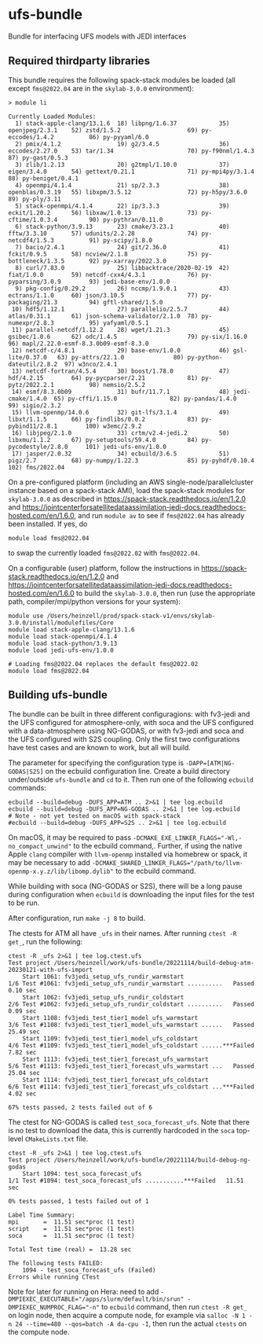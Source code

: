 # ufs-bundle

Bundle for interfacing UFS models with JEDI interfaces

## Required thirdparty libraries

This bundle requires the following spack-stack modules be loaded (all except `fms@2022.04` are in the `skylab-3.0.0` environment):
```
> module li

Currently Loaded Modules:
  1) stack-apple-clang/13.1.6  18) libpng/1.6.37            35) openjpeg/2.3.1    52) zstd/1.5.2                   69) py-eccodes/1.4.2          86) py-pyyaml/6.0
  2) pmix/4.1.2                19) g2/3.4.5                 36) eccodes/2.27.0    53) tar/1.34                     70) py-f90nml/1.4.3           87) py-gast/0.5.3
  3) zlib/1.2.13               20) g2tmpl/1.10.0            37) eigen/3.4.0       54) gettext/0.21.1               71) py-mpi4py/3.1.4           88) py-beniget/0.4.1
  4) openmpi/4.1.4             21) sp/2.3.3                 38) openblas/0.3.19   55) libxpm/3.5.12                72) py-h5py/3.6.0             89) py-ply/3.11
  5) stack-openmpi/4.1.4       22) ip/3.3.3                 39) eckit/1.20.2      56) libxaw/1.0.13                73) py-cftime/1.0.3.4         90) py-pythran/0.11.0
  6) stack-python/3.9.13       23) cmake/3.23.1             40) fftw/3.3.10       57) udunits/2.2.28               74) py-netcdf4/1.5.3          91) py-scipy/1.8.0
  7) bacio/2.4.1               24) git/2.36.0               41) fckit/0.9.5       58) ncview/2.1.8                 75) py-bottleneck/1.3.5       92) py-xarray/2022.3.0
  8) curl/7.83.0               25) libbacktrace/2020-02-19  42) fiat/1.0.0        59) netcdf-cxx4/4.3.1            76) py-pyparsing/3.0.9        93) jedi-base-env/1.0.0
  9) pkg-config/0.29.2         26) nccmp/1.9.0.1            43) ectrans/1.1.0     60) json/3.10.5                  77) py-packaging/21.3         94) gftl-shared/1.5.0
 10) hdf5/1.12.1               27) parallelio/2.5.7         44) atlas/0.31.1      61) json-schema-validator/2.1.0  78) py-numexpr/2.8.3          95) yafyaml/0.5.1
 11) parallel-netcdf/1.12.2    28) wget/1.21.3              45) gsibec/1.0.6      62) odc/1.4.5                    79) py-six/1.16.0             96) mapl/2.22.0-esmf-8.3.0b09-esmf-8.3.0
 12) netcdf-c/4.8.1            29) base-env/1.0.0           46) gsl-lite/0.37.0   63) py-attrs/22.1.0              80) py-python-dateutil/2.8.2  97) w3nco/2.4.1
 13) netcdf-fortran/4.5.4      30) boost/1.78.0             47) hdf/4.2.15        64) py-pycparser/2.21            81) py-pytz/2022.2.1          98) nemsio/2.5.2
 14) esmf/8.3.0b09             31) bufr/11.7.1              48) jedi-cmake/1.4.0  65) py-cffi/1.15.0               82) py-pandas/1.4.0           99) sigio/2.3.2
 15) llvm-openmp/14.0.6        32) git-lfs/3.1.4            49) libxt/1.1.5       66) py-findlibs/0.0.2            83) py-pybind11/2.8.1        100) w3emc/2.9.2
 16) libjpeg/2.1.0             33) crtm/v2.4-jedi.2         50) libxmu/1.1.2      67) py-setuptools/59.4.0         84) py-pycodestyle/2.8.0     101) jedi-ufs-env/1.0.0
 17) jasper/2.0.32             34) ecbuild/3.6.5            51) pigz/2.7          68) py-numpy/1.22.3              85) py-pyhdf/0.10.4          102) fms/2022.04
```
On a pre-configured platform (including an AWS single-node/parallelcluster instance based on a spack-stack AMI), load the spack-stack modules for `skylab-3.0.0` as described in https://spack-stack.readthedocs.io/en/1.2.0 and https://jointcenterforsatellitedataassimilation-jedi-docs.readthedocs-hosted.com/en/1.6.0, and run `module av` to see if `fms@2022.04` has already been installed. If yes, do
```
module load fms@2022.04
```
to swap the currently loaded `fms@2022.02` with `fms@2022.04`.

On a configurable (user) platform, follow the instructions in https://spack-stack.readthedocs.io/en/1.2.0 and https://jointcenterforsatellitedataassimilation-jedi-docs.readthedocs-hosted.com/en/1.6.0 to build the `skylab-3.0.0`, then run (use the appropriate path, compiler/mpi/python versions for your system):
```
module use /Users/heinzell/prod/spack-stack-v1/envs/skylab-3.0.0/install/modulefiles/Core
module load stack-apple-clang/13.1.6
module load stack-openmpi/4.1.4
module load stack-python/3.9.13
module load jedi-ufs-env/1.0.0

# Loading fms@2022.04 replaces the default fms@2022.02
module load fms@2022.04
```

## Building ufs-bundle

The bundle can be built in three different configuragions: with fv3-jedi and the UFS configured for atmosphere-only, 
with soca and the UFS configured with a data-atmosphere using NG-GODAS, or with fv3-jedi and soca and the UFS
configured with S2S coupling. Only the first two configurations have test cases and are known to work, but all will build.

The parameter for specifying the configuration type is `-DAPP=[ATM|NG-GODAS|S2S]` on the ecbuild configuration line. Create a build directory under/outside `ufs-bundle` and `cd` to it. Then run one of the following `ecbuild` commands:
```
ecbuild --build=debug -DUFS_APP=ATM .. 2>&1 | tee log.ecbuild
ecbuild --build=debug -DUFS_APP=NG-GODAS .. 2>&1 | tee log.ecbuild
# Note - not yet tested on macOS with spack-stack
#ecbuild --build=debug -DUFS_APP=S2S .. 2>&1 | tee log.ecbuild
```
On macOS, it may be required to pass `-DCMAKE_EXE_LINKER_FLAGS="-Wl,-no_compact_unwind"` to the ecbuild command,. Further, if using the native Apple `clang` compiler with `llvm-openmp` installed via homebrew or spack, it may be necessary to add `-DCMAKE_SHARED_LINKER_FLAGS="/path/to/llvm-openmp-x.y.z/lib/libomp.dylib"` to the ecbuild command.

While building with soca (NG-GODAS or S2S), there will be a long pause during configuration when `ecbuild` is downloading the input files for the test to be run.

After configuration, run `make -j 8` to build.

The ctests for ATM all have `_ufs` in their names. After running `ctest -R get_`, run the following:
```
ctest -R _ufs 2>&1 | tee log.ctest.ufs
Test project /Users/heinzell/work/ufs-bundle/20221114/build-debug-atm-20230121-with-ufs-import
    Start 1061: fv3jedi_setup_ufs_rundir_warmstart
1/6 Test #1061: fv3jedi_setup_ufs_rundir_warmstart ..........   Passed    0.10 sec
    Start 1062: fv3jedi_setup_ufs_rundir_coldstart
2/6 Test #1062: fv3jedi_setup_ufs_rundir_coldstart ..........   Passed    0.09 sec
    Start 1108: fv3jedi_test_tier1_model_ufs_warmstart
3/6 Test #1108: fv3jedi_test_tier1_model_ufs_warmstart ......   Passed   25.49 sec
    Start 1109: fv3jedi_test_tier1_model_ufs_coldstart
4/6 Test #1109: fv3jedi_test_tier1_model_ufs_coldstart ......***Failed    7.82 sec
    Start 1113: fv3jedi_test_tier1_forecast_ufs_warmstart
5/6 Test #1113: fv3jedi_test_tier1_forecast_ufs_warmstart ...   Passed   25.04 sec
    Start 1114: fv3jedi_test_tier1_forecast_ufs_coldstart
6/6 Test #1114: fv3jedi_test_tier1_forecast_ufs_coldstart ...***Failed    4.02 sec

67% tests passed, 2 tests failed out of 6
```
The ctest for NG-GODAS is called `test_soca_forecast_ufs`. Note that there is no test to download the data, this is currently hardcoded in the `soca` top-level `CMakeLists.txt` file.
```
ctest -R _ufs 2>&1 | tee log.ctest.ufs
Test project /Users/heinzell/work/ufs-bundle/20221114/build-debug-ng-godas
    Start 1094: test_soca_forecast_ufs
1/1 Test #1094: test_soca_forecast_ufs ...........***Failed   11.51 sec

0% tests passed, 1 tests failed out of 1

Label Time Summary:
mpi       =  11.51 sec*proc (1 test)
script    =  11.51 sec*proc (1 test)
soca      =  11.51 sec*proc (1 test)

Total Test time (real) =  13.28 sec

The following tests FAILED:
	1094 - test_soca_forecast_ufs (Failed)
Errors while running CTest
```
Note for later for running on Hera: need to add `-DMPIEXEC_EXECUTABLE="/apps/slurm/default/bin/srun" -DMPIEXEC_NUMPROC_FLAG="-n"` to `ecbuild` command, then run `ctest -R get_` on login node, then acquire a compute node, for example via `salloc -N 1 -n 24 --time=480 --qos=batch -A da-cpu -I`, then run the actual `ctests` on the compute node.
